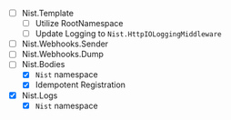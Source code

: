 - [ ] Nist.Template <VERSION>
    - [ ] Utilize RootNamespace
    - [ ] Update Logging to `Nist.HttpIOLoggingMiddleware`
- [ ] Nist.Webhooks.Sender <VERSION>
- [ ] Nist.Webhooks.Dump <VERSION>
- [ ] Nist.Bodies <VERSION>
    - [x] `Nist` namespace
    - [x] Idempotent Registration
- [x] Nist.Logs <VERSION>
    - [x] `Nist` namespace